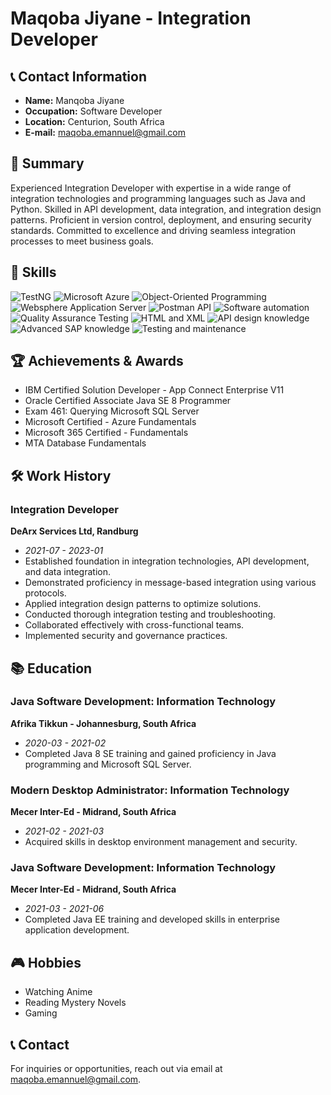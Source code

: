 # Maqoba Jiyane - Integration Developer

## 📞 Contact Information
- **Name:** Manqoba Jiyane
- **Occupation:** Software Developer
- **Location:** Centurion, South Africa
- **E-mail:** maqoba.emannuel@gmail.com

## 🚀 Summary
Experienced Integration Developer with expertise in a wide range of integration technologies and programming languages such as Java and Python. Skilled in API development, data integration, and integration design patterns. Proficient in version control, deployment, and ensuring security standards. Committed to excellence and driving seamless integration processes to meet business goals.

## 🔧 Skills
![TestNG](https://img.shields.io/badge/TestNG-Expert-brightgreen)
![Microsoft Azure](https://img.shields.io/badge/Microsoft%20Azure-Proficient-blue)
![Object-Oriented Programming](https://img.shields.io/badge/Object--Oriented%20Programming-Proficient-blue)
![Websphere Application Server](https://img.shields.io/badge/Websphere%20Application%20Server-Proficient-blue)
![Postman API](https://img.shields.io/badge/Postman%20API-Proficient-blue)
![Software automation](https://img.shields.io/badge/Software%20automation-Proficient-blue)
![Quality Assurance Testing](https://img.shields.io/badge/Quality%20Assurance%20Testing-Proficient-blue)
![HTML and XML](https://img.shields.io/badge/HTML%20and%20XML-Proficient-blue)
![API design knowledge](https://img.shields.io/badge/API%20design%20knowledge-Proficient-blue)
![Advanced SAP knowledge](https://img.shields.io/badge/Advanced%20SAP%20knowledge-Proficient-blue)
![Testing and maintenance](https://img.shields.io/badge/Testing%20and%20maintenance-Proficient-blue)

## 🏆 Achievements & Awards
- IBM Certified Solution Developer - App Connect Enterprise V11
- Oracle Certified Associate Java SE 8 Programmer
- Exam 461: Querying Microsoft SQL Server
- Microsoft Certified - Azure Fundamentals
- Microsoft 365 Certified - Fundamentals
- MTA Database Fundamentals

## 🛠️ Work History

### Integration Developer
**DeArx Services Ltd, Randburg**
- *2021-07 - 2023-01*
- Established foundation in integration technologies, API development, and data integration.
- Demonstrated proficiency in message-based integration using various protocols.
- Applied integration design patterns to optimize solutions.
- Conducted thorough integration testing and troubleshooting.
- Collaborated effectively with cross-functional teams.
- Implemented security and governance practices.

## 📚 Education

### Java Software Development: Information Technology
**Afrika Tikkun - Johannesburg, South Africa**
- *2020-03 - 2021-02*
- Completed Java 8 SE training and gained proficiency in Java programming and Microsoft SQL Server.

### Modern Desktop Administrator: Information Technology
**Mecer Inter-Ed - Midrand, South Africa**
- *2021-02 - 2021-03*
- Acquired skills in desktop environment management and security.

### Java Software Development: Information Technology
**Mecer Inter-Ed - Midrand, South Africa**
- *2021-03 - 2021-06*
- Completed Java EE training and developed skills in enterprise application development.

## 🎮 Hobbies
- Watching Anime
- Reading Mystery Novels
- Gaming

## 📞 Contact
For inquiries or opportunities, reach out via email at maqoba.emannuel@gmail.com.
